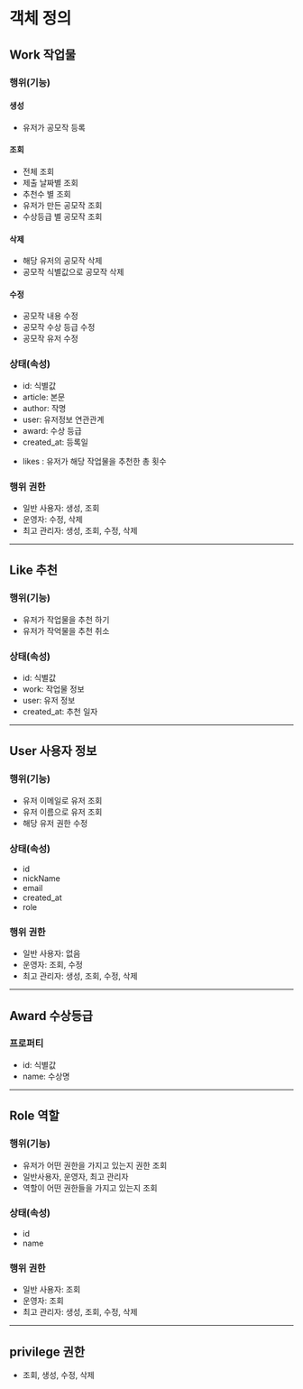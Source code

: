 # 객체 정의

## Work 작업물

### 행위(기능)

#### 생성
- 유저가 공모작 등록

#### 조회
- 전체 조회
- 제출 날짜별 조회
- 추천수 별 조회
- 유저가 만든 공모작 조회
- 수상등급 별 공모작 조회

#### 삭제
- 해당 유저의 공모작 삭제
- 공모작 식별값으로 공모작 삭제

#### 수정 
- 공모작 내용 수정
- 공모작 수상 등급 수정
- 공모작 유저 수정

### 상태(속성)
- id: 식별값
- article: 본문
- author: 작명
- user: 유저정보 연관관계
- award: 수상 등급
- created_at: 등록일
<!-- - is_deleted: 등록취소 상태  -->
- likes : 유저가 해당 작업물을 추천한 총 횟수

### 행위 권한
- 일반 사용자: 생성, 조회
- 운영자: 수정, 삭제
- 최고 관리자: 생성, 조회, 수정, 삭제

-----

## Like 추천
### 행위(기능)
- 유저가 작업물을 추천 하기
- 유저가 작억물을 추천 취소

### 상태(속성)
- id: 식별값
- work: 작업물 정보
- user: 유저 정보
- created_at: 추천 일자

----

## User 사용자 정보

### 행위(기능)
- 유저 이메일로 유저 조회
- 유저 이름으로 유저 조회
- 해당 유저 권한 수정

### 상태(속성)
- id
- nickName
- email
- created_at
- role
<!-- - is_deleted: 삭제된 상태 -->

### 행위 권한
- 일반 사용자: 없음
- 운영자: 조회, 수정
- 최고 관리자: 생성, 조회, 수정, 삭제

----

## Award 수상등급

### 프로퍼티
- id: 식별값
- name: 수상명

-----

## Role 역할

### 행위(기능)
- 유저가 어떤 권한을 가지고 있는지 권한 조회
- 일반사용자, 운영자, 최고 관리자
- 역할이 어떤 권한들을 가지고 있는지 조회

### 상태(속성)
- id
- name

### 행위 권한
- 일반 사용자: 조회
- 운영자: 조회
- 최고 관리자: 생성, 조회, 수정, 삭제

----

## privilege 권한
- 조회, 생성, 수정, 삭제



